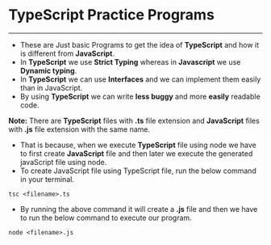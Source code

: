 # TypeScript Practice Programs

---

- These are Just basic Programs to get the idea of **TypeScript** and how it is different from **JavaScript**.
- In **TypeScript** we use **Strict Typing** whereas in **Javascript** we use **Dynamic typing**.
- In **TypeScript** we can use **Interfaces** and we can implement them easily than in JavaScript.
- By using **TypeScript** we can write **less buggy** and more **easily** readable code.

**Note:** There are **TypeScript** files with **.ts** file extension and **JavaScript** files with **.js** file extension with the same name.

- That is because, when we execute **TypeScript** file using node we have to first create **JavaScript** file and then later we execute the generated javaScript file using node.
- To create JavaScript file using TypeScript file, run the below command in your terminal.

```node
tsc <filename>.ts
```

- By running the above command it will create a **.js** file and then we have to run the below command to execute our program.

```node
node <filename>.js
```
